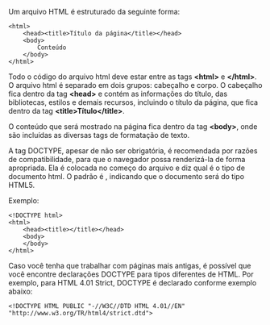 Um arquivo HTML é estruturado da seguinte forma:

	<html>
		<head><title>Título da página</title></head>
		<body>
			Conteúdo
		</body>
	</html>

Todo o código do arquivo html deve estar entre as tags <b><html\></b> e <b></html\></b>.
O arquivo html é separado em dois grupos: cabeçalho e corpo.
O cabeçalho fica dentro da tag <b><head\></b> e contém as informações do título, das bibliotecas, 
estilos e demais recursos, incluindo
o título da página, que fica dentro da tag <b><title\>Título</title\></b>.

O conteúdo que será mostrado na página fica dentro da tag <b><body\></b>, onde são incluídas 
as diversas tags de formatação de texto.

A tag DOCTYPE, apesar de não ser obrigatória, é recomendada por razões de compatibilidade, para que o navegador
possa renderizá-la de forma apropriada. Ela é colocada no começo do arquivo e diz qual é o tipo de documento 
html. O padrão é <!DOCTYPE html>, indicando que o documento será do tipo HTML5.

Exemplo:

	<!DOCTYPE html>
	<html>
		<head><title></title></head>
		<body>
		</body>
	</html>

Caso você tenha que trabalhar com páginas mais antigas, é possível que você encontre declarações DOCTYPE para 
tipos diferentes de HTML. Por exemplo, para HTML 4.01 Strict, DOCTYPE é declarado conforme exemplo abaixo:

	<!DOCTYPE HTML PUBLIC "-//W3C//DTD HTML 4.01//EN" "http://www.w3.org/TR/html4/strict.dtd">

